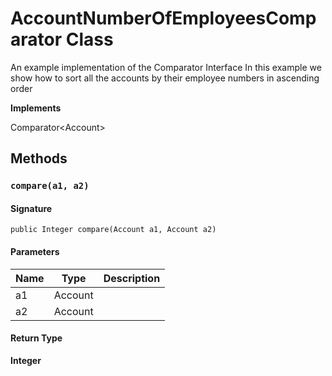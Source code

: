 # AccountNumberOfEmployeesComparator Class

An example implementation of the Comparator Interface 
In this example we show how to sort all the accounts by their employee numbers in ascending order

**Implements**

Comparator&lt;Account&gt;

## Methods
### `compare(a1, a2)`

#### Signature
```apex
public Integer compare(Account a1, Account a2)
```

#### Parameters
| Name | Type | Description |
|------|------|-------------|
| a1 | Account |  |
| a2 | Account |  |

#### Return Type
**Integer**